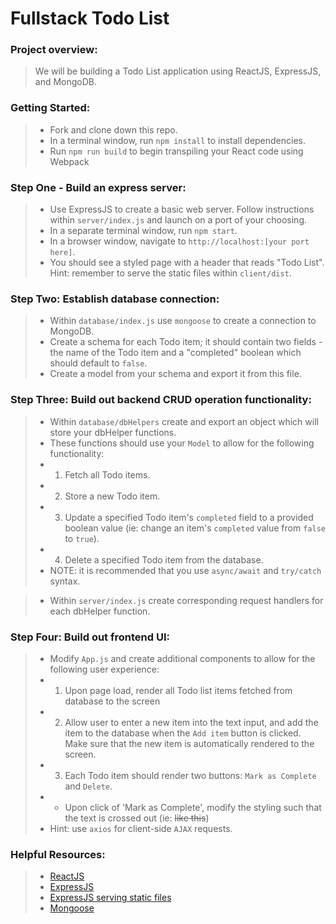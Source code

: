 # Fullstack Todo List

### Project overview:
> We will be building a Todo List application using ReactJS, ExpressJS, and MongoDB.  

### Getting Started:
> * Fork and clone down this repo.  
> * In a terminal window, run `npm install` to install dependencies. 
> * Run `npm run build` to begin transpiling your React code using Webpack

### Step One - Build an express server:  
> * Use ExpressJS to create a basic web server. Follow instructions within `server/index.js` and launch on a port of your choosing.
> * In a separate terminal window, run `npm start`.  
> * In a browser window, navigate to `http://localhost:[your port here]`.  
> * You should see a styled page with a header that reads "Todo List". Hint: remember to serve the static files within `client/dist`.  

### Step Two: Establish database connection:
> * Within `database/index.js` use `mongoose` to create a connection to MongoDB.  
> * Create a schema for each Todo item; it should contain two fields - the name of the Todo item and a "completed" boolean which should default to `false`.   
> * Create a model from your schema and export it from this file.

### Step Three: Build out backend CRUD operation functionality:  
> * Within `database/dbHelpers` create and export an object which will store your dbHelper functions. 
> * These functions should use your `Model` to allow for the following functionality:
> * 1. Fetch all Todo items.  
> * 2. Store a new Todo item.  
> * 3. Update a specified Todo item's `completed` field to a provided boolean value (ie: change an item's `completed` value from `false` to `true`).  
> * 4. Delete a specified Todo item from the database.  
> * NOTE: it is recommended that you use `async/await` and `try/catch` syntax.  

> * Within `server/index.js` create corresponding request handlers for each dbHelper function.  

### Step Four: Build out frontend UI:
> * Modify `App.js` and create additional components to allow for the following user experience:
> * 1. Upon page load, render all Todo list items fetched from database to the screen
> * 2. Allow user to enter a new item into the text input, and add the item to the database when the `Add item` button is clicked. Make sure that the new item is automatically rendered to the screen.  
> * 3. Each Todo item should render two buttons: `Mark as Complete` and `Delete`.  
> * - Upon click of 'Mark as Complete', modify the styling such that the text is crossed out (ie: ~~like this~~)
> * Hint: use `axios` for client-side `AJAX` requests.  


### Helpful Resources:  
> * [ReactJS](https://reactjs.org/docs/hello-world.html)
> * [ExpressJS](https://expressjs.com/en/starter/hello-world.html)
> * [ExpressJS serving static files](http://expressjs.com/en/starter/static-files.html#serving-static-files-in-express)
> * [Mongoose](https://mongoosejs.com/docs/)
